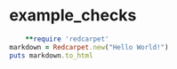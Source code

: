 # example_checks

```ruby
    **require 'redcarpet'
markdown = Redcarpet.new("Hello World!")
puts markdown.to_html
```

 
